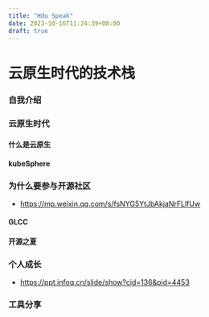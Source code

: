 ```yaml
---
title: "Hdu Speak"
date: 2023-10-16T11:24:39+08:00
draft: true
---
```


# 云原生时代的技术栈

### 自我介绍



### 云原生时代



#### 什么是云原生



#### kubeSphere 



### 为什么要参与开源社区

* https://mp.weixin.qq.com/s/fsNYG5YtJbAkjaNrFLlfUw



#### GLCC

#### 开源之夏



### 个人成长

* https://ppt.infoq.cn/slide/show?cid=136&pid=4453

  

### 工具分享











